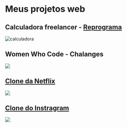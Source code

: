 # Meus projetos web

## Calculadora freelancer - [Reprograma](https://github.com/cabarros3/projetos_web/tree/main/ws-reprograma)

![calculadora](https://github.com/cabarros3/projetos_web/blob/main/ws-reprograma/img/calculadora_site.PNG)

## Women Who Code - Chalanges

![](https://github.com/cabarros3/projetos_web/blob/main/wwcodechalanges/chalange01/img/site.PNG)

## [Clone da Netflix](https://n3tflix-clone.netlify.app/)

![](https://github.com/cabarros3/projetos_web/blob/main/img/Capturar.PNG)

## [Clone do Instragram](https://github.com/cabarros3/projetos_web/tree/main/clone-instagram)

![](https://github.com/cabarros3/projetos_web/blob/main/clone-instagram/img/instaclone.PNG)

